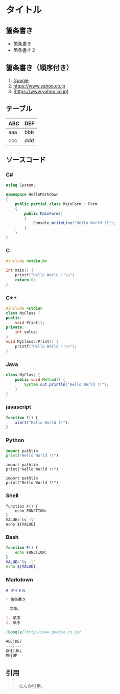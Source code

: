 ﻿# タイトル

## 箇条書き

* 箇条書き
* 箇条書き２

## 箇条書き（順序付き）

1. [Google](https://www.google.co.jp)
1. https://www.yahoo.co.jp
1. [https://www.yahoo.co.jp]

## テーブル

ABC|DEF
---|---
aaa|bbb
ccc|ddd

## ソースコード

### C#

```csharp
using System;

namespace HelloMarkdown
{
    public partial class MainForm : Form
    {
        public MainForm()
        {
            Console.WriteLine("Hello World !!");
        }
    }
}
```

### C

```c
#include <stdio.h>

int main() {
    printf("Hello World !!\n")
    return 0;
}
```

### C++

```cpp
#include <stdio>
class MyClass {
public:
    void Print();
private:
    int value;
}
void MyClass::Print() {
    printf("Hello World !!\n");
}
```

### Java

```java
class MyClass {
    public void Method() {
        System.out.println("Hello World !!");
    }
}
```

### javascript

```javascript
function f() {
    alert("Hello World !!");
}
```

### Python

```python
import pathlib
print("Hello World !!")
```

```python2
import pathlib
print("Hello World !!")
```

```python3
import pathlib
print("Hello World !!")
```

### Shell

```shell
function F() {
    echo FUNCTION:
}
VALUE=`ls -l`
echo ${VALUE}
```

### Bash

```bash
function F() {
    echo FUNCTION:
}
VALUE=`ls -l`
echo ${VALUE}
```

### Markdown

```markdown
# タイトル

* 箇条書き

　文章。

1. 順序
1. 順序

[Google](http://www.google.co.jp)

ABC|DEF
---|---
GHI|JKL
MN|OP

```

## 引用

> なんか引用。

